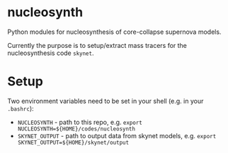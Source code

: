 # nucleosynth
Python modules for nucleosynthesis of core-collapse supernova models.

Currently the purpose is to setup/extract mass tracers for the nucleosynthesis code `skynet`.

# Setup
Two environment variables need to be set in your shell (e.g. in your `.bashrc`):
* `NUCLEOSYNTH` - path to this repo, e.g. `export NUCLEOSYNTH=${HOME}/codes/nucleosynth`
* `SKYNET_OUTPUT` - path to output data from skynet models, e.g. `export SKYNET_OUTPUT=${HOME}/skynet/output`
